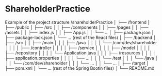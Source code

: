 # ShareholderPractice

Example of the project structure
/shareholderPractice
│
├── /frontend
│ ├── /public
│ ├── /src
│ │ ├── /components
│ │ ├── /pages
│ │ ├── /assets
│ │ ├── index.js
│ │ ├── App.js
│ │ └── ...
│ ├── package.json
│ ├── package-lock.json
│ └── ... (rest of the React files)
│
├── /backend
│ ├── /src
│ │ ├── /main
│ │ │ ├── /java
│ │ │ │ └── /com/dev/shareholder
│ │ │ │ ├── /controller
│ │ │ │ ├── /service
│ │ │ │ ├── /model
│ │ │ │ ├── /repository
│ │ │ │ └── Application.java
│ │ │ ├── /resources
│ │ │ │ ├── application.properties
│ │ │ │ └── ...
│ │ │ └── /test
│ │ │ └── /java
│ │ │ └── /com/dev/shareholder
│ │ │ └── ...
│ │ └── ...
│ ├── /target
│ ├── pom.xml
│ └── ... (rest of the Spring Bootin files)
│
└── README.md

